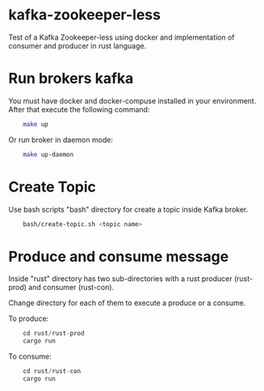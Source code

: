# kafka-zookeeper-less
Test of a Kafka Zookeeper-less using docker and implementation of consumer and producer in rust language.

# Run brokers kafka
You must have docker and docker-compuse installed in your environment. After that execute the 
following command:

```bash
    make up

```

Or run broker in daemon mode:

```bash
    make up-daemon

```

# Create Topic 

Use bash scripts "bash" directory for create a topic inside Kafka broker.

```bash
    bash/create-topic.sh <topic name>

```

# Produce and consume message
Inside "rust" directory has two sub-directories with a rust producer (rust-prod) and consumer (rust-con). 

Change directory for each of them to execute a produce or a consume.

To produce:

```rust
    cd rust/rust-prod
    cargo run

```
To consume:

```rust
    cd rust/rust-con
    cargo run

```

